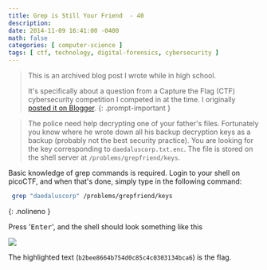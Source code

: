 ```yaml
---
title: Grep is Still Your Friend  - 40
description: 
date: 2014-11-09 16:41:00 -0400
math: false
categories: [ computer-science ]
tags: [ ctf, technology, digital-forensics, cybersecurity ]
---
```

> This is an archived blog post I wrote while in high school.
> 
> It's specifically about a question from a Capture the Flag (CTF) cybersecurity competition I competed in at the time. I originally [posted it on Blogger](https://lynkos420.blogspot.com/2014/11/grep-is-still-your-friend-40.html).
{: .prompt-important }

> The police need help decrypting one of your father's files. Fortunately you know where he wrote down all his backup decryption keys as a backup (probably not the best security practice). You are looking for the key corresponding to `daedaluscorp.txt.enc`. The file is stored on the shell server at `/problems/grepfriend/keys`.

Basic knowledge of grep commands is required. Login to your shell on picoCTF, and when that's done, simply type in the following command:

```sh
 grep "daedaluscorp" /problems/grepfriend/keys  
```
{: .nolineno }

Press '<kbd>Enter</kbd>', and the shell should look something like this

![](https://blogger.googleusercontent.com/img/b/R29vZ2xl/AVvXsEgpGEmyacYjEoYQx7NSNJecdjTLIr92btbf0mi9tr_oMGlNu8JmM_GKlhr5Viqsn204J0iSh8lL3Xq3SkM4GVhxtWzrDj-Mvodndsewx8wOuVArJk0zcSb8FH2ec7VbD03Mg9ROXcZBq5g/s1600/imageedit_1_7585783250.png)

The highlighted text (`b2bee8664b754d0c85c4c0303134bca6`) is the flag.